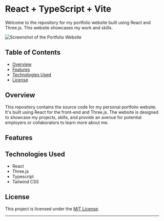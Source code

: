# React + TypeScript + Vite

Welcome to the repository for my portfolio website built using React and Three.js. This website showcases my work and skills.

![Screenshot of the Portfolio Website](screenshot.png) 

## Table of Contents

- [Overview](#overview)
- [Features](#features)
- [Technologies Used](#technologies-used)
- [License](#license)

## Overview

This repository contains the source code for my personal portfolio website. It's built using React for the front-end and Three.js. The website is designed to showcase my projects, skills, and provide an avenue for potential employers or collaborators to learn more about me.

## Features

## Technologies Used

- React
- Three.js
- Typescript
- Tailwind CSS

## License

This project is licensed under the [MIT License](LICENSE).

---
